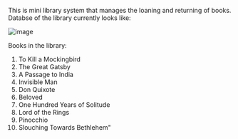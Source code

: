 This is mini library system that manages the loaning and returning of books.
Databse of the library currently looks like:

![image](https://user-images.githubusercontent.com/103429957/192099878-16628d70-396f-451a-8949-ee2706dbc167.png)

Books in the library:  	
1.	To Kill a Mockingbird
2.	The Great Gatsby
3.	A Passage to India
4.	Invisible Man
5.	Don Quixote
6.	Beloved
7.	One Hundred Years of Solitude
8.	Lord of the Rings
9.	Pinocchio
10.	Slouching Towards Bethlehem"
